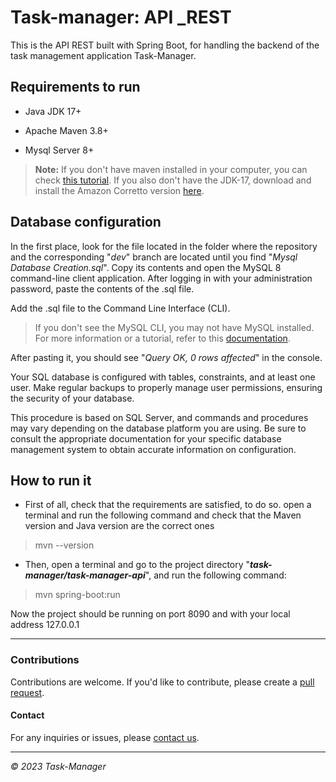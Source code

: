 ﻿# Task-manager: API _REST

This is the API REST built with Spring Boot, for handling the backend of the task management application Task-Manager.


## Requirements to run
  

- Java JDK 17+

- Apache Maven 3.8+

- Mysql Server 8+

>  **Note:** If you don't have maven installed in your computer, you can check [this tutorial](https://mkyong.com/maven/how-to-install-maven-in-windows/). If you also don't have the JDK-17, download and install the Amazon Corretto version [here](https://docs.aws.amazon.com/corretto/latest/corretto-17-ug/downloads-list.html).

  

## Database configuration
 
In the first place, look for the file located in the folder where the repository and the corresponding "_dev_" branch are located until you find "_Mysql Database Creation.sql_". Copy its contents and open the MySQL 8 command-line client application. After logging in with your administration password, paste the contents of the .sql file.

Add the .sql file to the Command Line Interface (CLI).
>
> If you don't see the MySQL CLI, you may not have MySQL installed. For more information or a tutorial, refer to this
       [documentation](https://dev.mysql.com/downloads/installer/).

After pasting it, you should see "_Query OK, 0 rows affected_" in the console.

Your SQL database is configured with tables, constraints, and at least one user. Make regular backups to properly manage user permissions, ensuring the security of your database.

This procedure is based on SQL Server, and commands and procedures may vary depending on the database platform you are using. Be sure to consult the appropriate documentation for your specific database management system to obtain accurate information on configuration.


## How to run it  

- First of all, check that the requirements are satisfied, to do so. open a terminal and run the following command and check that the Maven version and Java version are the correct ones

  

> mvn --version

- Then, open a terminal and go to the project directory "***task-manager/task-manager-api***", and run the following command:

> mvn spring-boot:run

  

Now the project should be running on port 8090 and with your local address 127.0.0.1

___









### Contributions

Contributions are welcome. If you'd like to contribute, please create a [pull request](https://github.com/sanurb/task-manager/pulls).

#### Contact

For any inquiries or issues, please [contact us](https://github.com/sanurb).
___

*© 2023 Task-Manager*
